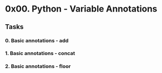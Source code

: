# 0x00. Python - Variable Annotations

## Tasks

### 0. Basic annotations - add

### 1. Basic annotations - concat

### 2. Basic annotations - floor
